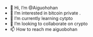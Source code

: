 - 👋 Hi, I’m @Aiguohohan
- 👀 I’m interested in bitcoin private .
- 🌱 I’m currently learning cytpto 
- 💞️ I’m looking to collaborate on crypto 
- 📫 How to reach me aiguobohan

<!---
Aiguohohan/Aiguohohan is a ✨ special ✨ repository because its `README.md` (this file) appears on your GitHub profile.
You can click the Preview link to take a look at your changes.
--->
